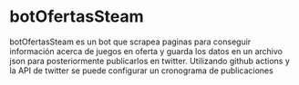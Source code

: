 # botOfertasSteam
botOfertasSteam es un bot que scrapea paginas para conseguir información acerca de juegos en 
oferta y guarda los datos en un archivo json para posteriormente publicarlos en twitter. 
Utilizando github actions y la API de twitter se puede configurar un cronograma de publicaciones


